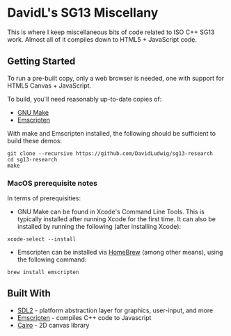 # DavidL's SG13 Miscellany

This is where I keep miscellaneous bits of code related to ISO C++ SG13 work.  Almost all of it compiles down to HTML5 + JavaScript code.

## Getting Started

To run a pre-built copy, only a web browser is needed, one with support for HTML5 Canvas + JavaScript.

To build, you'll need reasonably up-to-date copies of:
* [GNU Make](https://www.gnu.org/software/make/)
* [Emscripten](http://emscripten.org/)

With make and Emscripten installed, the following should be sufficient to build these demos:

```
git clone --recursive https://github.com/DavidLudwig/sg13-research
cd sg13-research
make
```

### MacOS prerequisite notes

In terms of prerequisities:
* GNU Make can be found in Xcode's Command Line Tools.  This is typically installed after running Xcode for the first time.  It can also be installed by running the following (after installing Xcode):

```xcode-select --install```

* Emscripten can be installed via [HomeBrew](https://brew.sh) (among other means), using the following command:

```brew install emscripten```


## Built With

* [SDL2](https://libsdl.org) - platform abstraction layer for graphics, user-input, and more
* [Emscripten](https://emscripten.org) - compiles C++ code to Javascript
* [Cairo](https://www.cairographics.org/) - 2D canvas library
